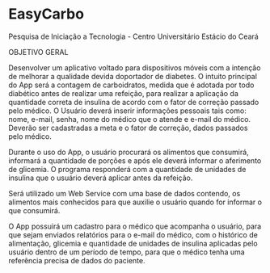 EasyCarbo
=========
Pesquisa de Iniciação a Tecnologia - Centro Universitário Estácio do Ceará

OBJETIVO GERAL

  Desenvolver um aplicativo voltado para dispositivos móveis com a intenção de melhorar a qualidade devida doportador de 
diabetes. O intuito principal do App será a contagem de carboidratos, medida que é adotada por todo diabético antes de realizar uma refeição, para realizar a aplicação da quantidade correta de insulina de acordo com o fator de correção passado pelo médico. O Usuário deverá inserir informações pessoais tais como: nome, e-mail, senha, nome do médico que o atende e e-mail do médico. Deverão ser cadastradas a meta e o fator de correção, dados passados pelo médico.
  
  Durante o uso do App, o usuário procurará os alimentos que consumirá, informará a quantidade de porções e após ele deverá informar o aferimento de glicemia. O programa responderá com a quantidade de unidades de insulina que o usuário deverá aplicar antes da refeição. 

  Será utilizado um Web Service com uma base de dados contendo, os alimentos mais conhecidos para 
que auxilie o usuário quando for informar o que consumirá.

  O App possuirá um cadastro para o médico que acompanha o usuário, para que sejam enviados 
relatórios para o e-mail do médico, com o histórico de alimentação, glicemia e quantidade de unidades de 
insulina aplicadas pelo usuário dentro de um período de tempo, para que o médico tenha uma referência 
precisa de dados do paciente.
